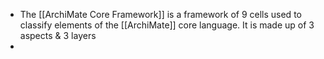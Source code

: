 - The [[ArchiMate Core Framework]] is a framework of 9 cells used to classify elements of the [[ArchiMate]] core language. It is made up of 3 aspects & 3 layers
- 